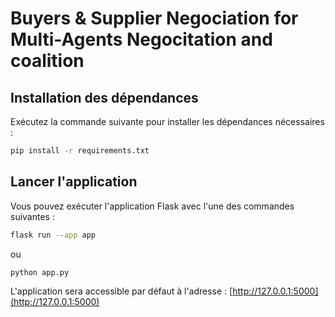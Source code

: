 # Buyers & Supplier Negociation for Multi-Agents Negocitation and coalition

## Installation des dépendances
Exécutez la commande suivante pour installer les dépendances nécessaires :

```sh
pip install -r requirements.txt
```

## Lancer l'application

Vous pouvez exécuter l'application Flask avec l'une des commandes suivantes :

```sh
flask run --app app
```

ou

```sh
python app.py
```

L'application sera accessible par défaut à l'adresse : [http://127.0.0.1:5000](http://127.0.0.1:5000)

